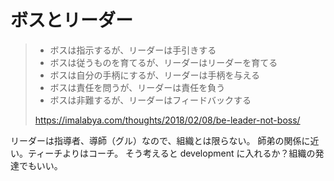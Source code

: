 # ボスとリーダー

> - ボスは指示するが、リーダーは手引きする
> - ボスは従うものを育てるが、リーダーはリーダーを育てる
> - ボスは自分の手柄にするが、リーダーは手柄を与える
> - ボスは責任を問うが、リーダーは責任を負う
> - ボスは非難するが、リーダーはフィードバックする
>
> https://imalabya.com/thoughts/2018/02/08/be-leader-not-boss/

リーダーは指導者、導師（グル）なので、組織とは限らない。
師弟の関係に近い。ティーチよりはコーチ。
そう考えると development に入れるか？組織の発達でもいい。
